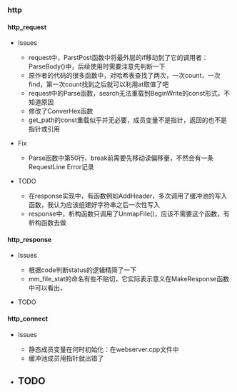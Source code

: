 ### http
#### http_request
- Issues
    - request中，ParstPost函数中将最外层的if移动到了它的调用者：ParseBody()中，后续使用时需要注意先判断一下
    - 原作者的代码的很多函数中，对哈希表查找了两次，一次count，一次find，第一次count找到之后就可以利用at取值了吧
    - request中的Parse函数，search无法重载到BeginWrite的const形式，不知道原因
    - 修改了ConverHex函数
    - get_path的const重载似乎并无必要，成员变量不是指针，返回的也不是指针或引用

- Fix
    - Parse函数中第50行，break前需要先移动读偏移量，不然会有一条RequestLine Error记录

- TODO
    - 在response实现中，有函数例如AddHeader，多次调用了缓冲池的写入函数，我认为应该组建好字符串之后一次性写入
    - response中，析构函数只调用了UnmapFile()，应该不需要这个函数，有析构函数去做

#### http_response
- Issues
    - 根据code判断status的逻辑精简了一下
    - mm_file_stat的命名有些不贴切，它实际表示意义在MakeResponse函数中可以看出，

- TODO


#### http_connect
- Issues
    - 静态成员变量在何时初始化：在webserver.cpp文件中
    - 缓冲池成员用指针就出错了

- TODO
    - 